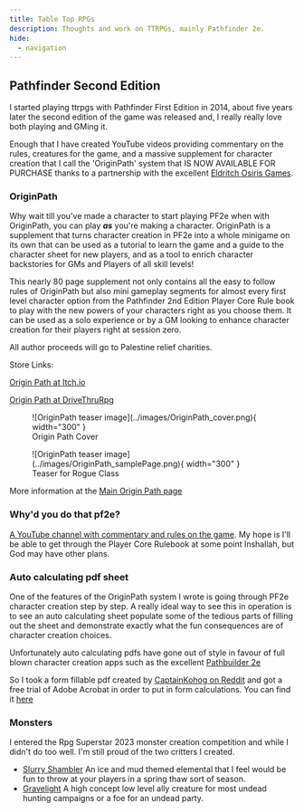 ```yaml
---
title: Table Top RPGs
description: Thoughts and work on TTRPGs, mainly Pathfinder 2e.
hide: 
  - navigation
---
```


## Pathfinder Second Edition

I started playing ttrpgs with Pathfinder First Edition in 2014, about five years later the second edition of the game was released and, I really really love both playing and GMing it.

Enough that I have created YouTube videos providing commentary on the rules, creatures for the game, and a massive supplement for character creation that I call the 'OriginPath' system that IS NOW AVAILABLE FOR PURCHASE thanks to a partnership with the excellent [Eldritch Osiris Games](https://www.eldritchosirisgames.com/).

### OriginPath

Why wait till you've made a character to start playing PF2e when with OriginPath, you can play ***as*** you're making a character. OriginPath is a supplement that turns character creation in PF2e into a whole minigame on its own that can be used as a tutorial to learn the game and a guide to the character sheet for new players, and as a tool to enrich character backstories for GMs and Players of all skill levels!

This nearly 80 page supplement not only contains all the easy to follow rules of OriginPath but also mini gameplay segments for almost every first level character option from the Pathfinder 2nd Edition Player Core Rule book to play with the new powers of your characters right as you choose them. It can be used as a solo experience or by a GM looking to enhance character creation for their players right at session zero.

All author proceeds will go to Palestine relief charities.

Store Links:

[Origin Path at Itch.io](https://eldritch-osiris-games.itch.io/origin-path)

[Origin Path at DriveThruRpg](https://www.drivethrurpg.com/en/product/505890/origin-path?affiliate_id=1799788)

<figure markdown="span">
  ![OriginPath teaser image](../images/OriginPath_cover.png){ width="300" }
  <figcaption>Origin Path Cover</figcaption>
</figure>

<figure markdown="span">
  ![OriginPath teaser image](../images/OriginPath_samplePage.png){ width="300" }
  <figcaption>Teaser for Rogue Class</figcaption>
</figure>

More information at the [Main Origin Path page](pf2eoriginpath.md)

### Why'd you do that pf2e?

[A YouTube channel with commentary and rules on the game](https://www.youtube.com/@wydtpf2e612). My hope is I'll be able to get through the Player Core Rulebook at some point Inshallah, but God may have other plans.

### Auto calculating pdf sheet

One of the features of the OriginPath system I wrote is going through PF2e character creation step by step. A really ideal way to see this in operation is to see an auto calculating sheet populate some of the tedious parts of filling out the sheet and demonstrate exactly what the fun consequences are of character creation choices.

Unfortunately auto calculating pdfs have gone out of style in favour of full blown character creation apps such as the excellent [Pathbuilder 2e](https://pathbuilder2e.com/)

So I took a form fillable pdf created by [CaptainKohog on Reddit](https://reddit.com/u/CaptainKohog) and got a free trial of Adobe Acrobat in order to put in form calculations.
You can find it [here](https://drive.google.com/file/d/1qAED-OD1fCT7gRhQlH5yD9hMlTHUQMk0/view?usp=sharing)

### Monsters

I entered the Rpg Superstar 2023 monster creation competition and while I didn't do too well. I'm still proud of the two critters I created.

* [Slurry Shambler](https://rpgsuperstar.com/creatures/3200) An ice and mud themed elemental that I feel would be fun to throw at your players in a spring thaw sort of season.
* [Gravelight](https://rpgsuperstar.com/creatures/3561) A high concept low level ally creature for most undead hunting campaigns or a foe for an undead party.
